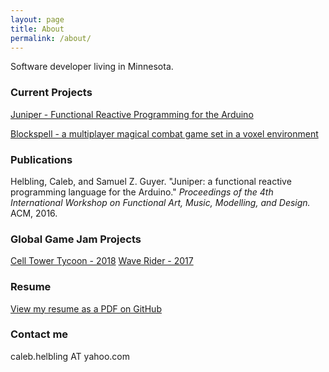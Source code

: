 ```yaml
---
layout: page
title: About
permalink: /about/
---
```


Software developer living in Minnesota.


### Current Projects

[Juniper - Functional Reactive Programming for the Arduino](http://www.juniper-lang.org/)

[Blockspell - a multiplayer magical combat game set in a voxel environment](http://www.blockspell.com/)

### Publications

Helbling, Caleb, and Samuel Z. Guyer. "Juniper: a functional reactive programming language for the Arduino." *Proceedings of the 4th International Workshop on Functional Art, Music, Modelling, and Design.* ACM, 2016.

### Global Game Jam Projects

[Cell Tower Tycoon - 2018](https://globalgamejam.org/2018/games/cell-tower-tycoon)
[Wave Rider - 2017](https://globalgamejam.org/2017/games/wave-rider-3)

### Resume

[View my resume as a PDF on GitHub](https://github.com/calebh/calebh.github.io/blob/master/resume.pdf)

### Contact me

caleb.helbling AT yahoo.com
